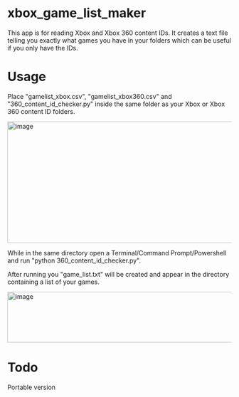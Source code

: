 # xbox_game_list_maker

This app is for reading Xbox and Xbox 360 content IDs. It creates a text file telling you exactly what games you have in your folders which can be useful if you only have the IDs.

# Usage

Place "gamelist_xbox.csv", "gamelist_xbox360.csv" and "360_content_id_checker.py" inside the same folder as your Xbox or Xbox 360 content ID folders. 

<img width="674" height="273" alt="image" src="https://github.com/user-attachments/assets/75c926d2-2f75-4600-a58f-288ffbdc14da" />

While in the same directory open a Terminal/Command Prompt/Powershell and run "python 360_content_id_checker.py".

After running you "game_list.txt" will be created and appear in the directory containing a list of your games.

<img width="526" height="114" alt="image" src="https://github.com/user-attachments/assets/2ab75f6a-158d-4998-af2a-5ec912d2cb93" />

# Todo
Portable version
